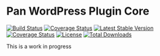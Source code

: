 Pan WordPress Plugin Core
===============
[![Build Status](https://img.shields.io/travis/panvagenas/wp-plugin-core/master.svg?style=flat-square)](http://travis-ci.org/panvagenas/wp-plugin-core)
[![Coverage Status](https://coveralls.io/repos/panvagenas/wp-plugin-core/badge.svg?branch=master&service=github)](https://coveralls.io/github/panvagenas/wp-plugin-core?branch=master)
[![Latest Stable Version](https://img.shields.io/packagist/v/panvagenas/wp-plugin-core.svg?style=flat-square)](https://packagist.org/packages/panvagenas/wp-plugin-core)
[![Coverage Status](https://coveralls.io/repos/panvagenas/wp-plugin-core/badge.svg?branch=master&service=github)](https://coveralls.io/github/panvagenas/wp-plugin-core?branch=master)
[![License](https://img.shields.io/packagist/l/panvagenas/wp-plugin-core.svg?style=flat-square)](https://packagist.org/packages/panvagenas/wp-plugin-core)
[![Total Downloads](https://img.shields.io/packagist/dt/panvagenas/wp-plugin-core.svg?style=flat-square)](https://packagist.org/packages/panvagenas/wp-plugin-core)


This is a work in progress